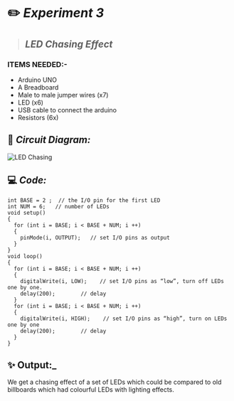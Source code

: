 # ✏️ ***Experiment 3***
> ## ***LED Chasing Effect***
### __ITEMS NEEDED:-__
* Arduino UNO
* A Breadboard
* Male to male jumper wires (x7)
* LED (x6)
* USB cable to connect the arduino
* Resistors (6x)

## 🔌 ***Circuit Diagram:***

![LED Chasing](https://user-images.githubusercontent.com/81525399/149196662-9a273156-1927-4b70-abad-9da58932b467.jpg)


## 💻 ***Code:***

 ```
int BASE = 2 ;  // the I/O pin for the first LED
int NUM = 6;   // number of LEDs
void setup()
{
   for (int i = BASE; i < BASE + NUM; i ++) 
   {
     pinMode(i, OUTPUT);   // set I/O pins as output
   }
}
void loop()
{
   for (int i = BASE; i < BASE + NUM; i ++) 
   {
     digitalWrite(i, LOW);    // set I/O pins as “low”, turn off LEDs one by one.
     delay(200);        // delay
   }
   for (int i = BASE; i < BASE + NUM; i ++) 
   {
     digitalWrite(i, HIGH);    // set I/O pins as “high”, turn on LEDs one by one
     delay(200);        // delay
   }  
}
```
## ✨ **Output:_**
We get a chasing effect of a set of LEDs which could be compared to old billboards which had colourful LEDs with lighting effects.

<iframe width="560" height="315" src="  " title="YouTube video player" frameborder="0" allow="accelerometer; autoplay; clipboard-write; encrypted-media; gyroscope; picture-in-picture" allowfullscreen></iframe>


